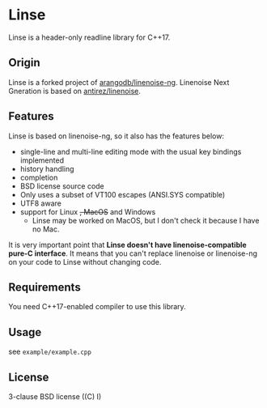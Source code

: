 # Linse

Linse is a header-only readline library for C++17.

## Origin

Linse is a forked project of [arangodb/linenoise-ng](https://github.com/arangodb/linenoise-ng).
Linenoise Next Gneration is based on [antirez/linenoise](https://github.com/antirez/linenoise).

## Features

Linse is based on linenoise-ng, so it also has the features below:

* single-line and multi-line editing mode with the usual key bindings implemented
* history handling
* completion
* BSD license source code
* Only uses a subset of VT100 escapes (ANSI.SYS compatible)
* UTF8 aware
* support for Linux ~~, MacOS~~ and Windows
    * Linse may be worked on MacOS, but I don't check it because I have no Mac.

It is very important point that **Linse doesn't have linenoise-compatible pure-C interface**.
It means that you can't replace linenoise or linenoise-ng on your code to Linse without
changing code.

## Requirements

You need C++17-enabled compiler to use this library.

## Usage
see `example/example.cpp`

## License
3-clause BSD license ((C) I)
